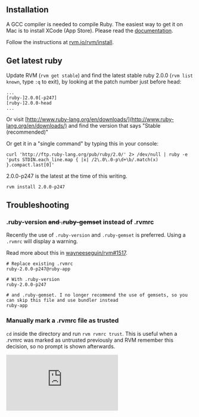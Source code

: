 ## Installation

A GCC compiler is needed to compile Ruby. The easiest way to  get it on Mac is to install XCode (App Store). Please read the [documentation](https://rvm.io/os/osx/).

Follow the instructions at [rvm.io/rvm/install](https://rvm.io/rvm/install/).

## Get latest ruby
Update RVM (`rvm get stable`) and find the latest stable ruby 2.0.0 (`rvm list known`, type `:q` to exit), by looking at the patch number just before head:

```
...
[ruby-]2.0.0[-p247]
[ruby-]2.0.0-head
...
```
Or visit [http://www.ruby-lang.org/en/downloads/](http://www.ruby-lang.org/en/downloads/) and find the version that says "Stable (recommended)"

Or get it in a "single command" by typing this in your console:
```
curl 'http://ftp.ruby-lang.org/pub/ruby/2.0/' 2> /dev/null | ruby -e 'puts STDIN.each_line.map { |x| /2\.0\.0-p\d+\b/.match(x) }.compact.last[0]'
```

2.0.0-p247 is the latest at the time of this writing.

```
rvm install 2.0.0-p247
```

## Troubleshooting
### .ruby-version ~~and .ruby-gemset~~ instead of .rvmrc
Recently the use of `.ruby-version` and `.ruby-gemset` is preferred. Using a `.rvmrc` will display a warning.

Read more about this in [wayneeseguin/rvm#1517](https://github.com/wayneeseguin/rvm/issues/1517).

```
# Replace existing .rvmrc
ruby-2.0.0-p247@ruby-app

# With .ruby-version
ruby-2.0.0-p247

# and .ruby-gemset. I no longer recommend the use of gemsets, so you can skip this file and use bundler instead
ruby-app
```

### Manually mark a .rvmrc file as trusted
`cd` inside the directory and run `rvm rvmrc trust`. This is useful when a .rvmrc was marked as untrusted previously and RVM remember this decision, so no prompt is shown afterwards.

[![Analytics](https://ga-beacon.appspot.com/UA-49118238-1/leonelgalan/guides/rvm.md?pixel)](https://github.com/igrigorik/ga-beacon)

